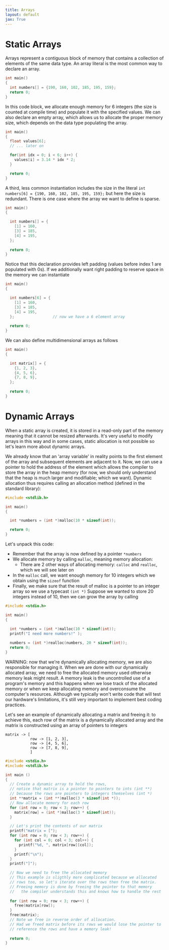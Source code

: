 ```yaml
---
title: Arrays
layout: default
jax: True
---
```

# Static Arrays
Arrays represent a contiguous block of memory that contains a collection of elements of the same data type. An array literal is the most common way to declare an array.
```c
int main()
{
  int numbers[] = {190, 160, 102, 185, 195, 159};
  return 0;
}
```
In this code block, we allocate enough memory for 6 integers (the size is counted at compile time) and populate it with the specified values.
We can also declare an empty array, which allows us to allocate the proper memory size, which depends on the data type populating the array.
```c
int main()
{
  float values[6];
  // ... later on

  for(int idx = 0; i < 6; i++) {
    values[i] = 3.14 * idx * 2;
  }

  return 0;
}
```
A third, less common instantiation includes the size in the literal `int numbers[6] = {190, 160, 102, 185, 195, 159};` but here the size is redundant. There is one case where the array we want to define is sparse.
```c
int main()
{

  int numbers[] = {
    [1] = 160, 
    [3] = 185, 
    [4] = 195,
  };
    
  return 0;
}
```
Notice that this declaration provides left padding (values before index 1 are populated with 0s). If we additionally want right padding to reserve space in the memory we can instantiate
```c
int main()
{

  int numbers[6] = {
    [1] = 160, 
    [3] = 185, 
    [4] = 195,
  };                 // now we have a 6 element array
    
  return 0;
}
```
We can also define multidimensional arrays as follows
```c
int main()
{

  int matrix[] = {
    {1, 2, 3},
    {4, 5, 6}, 
    {7, 8, 9},
  };
    
  return 0;
}
```
# Dynamic Arrays
When a static array is created, it is stored in a read-only part of the memory meaning that it cannot be resized afterwards. It's very useful to modify arrays in this way and in some cases, static allocation is not possible so let's learn more about dynamic arrays.

We already know that an 'array variable' in reality points to the first element of the array and subsequent elements are adjacent to it. Now, we can use a pointer to hold the address of the element which allows the compiler to store the array in the heap memory (for now, we should only understand that the heap is much larger and modifiable; which we want). Dynamic allocation thus requires calling an allocation method (defined in the standard library):

```c
#include <stdlib.h>

int main()
{

  int *numbers = (int *)malloc(10 * sizeof(int));

  return 0;
}
```

Let's unpack this code:
- Remember that the array is now defined by a pointer `*numbers`
- We allocate memory by calling `malloc`, meaning memory allocation:
	- There are 2 other ways of allocating memory: `calloc` and `realloc`, which we will see later on
- In the `malloc` call, we want enough memory for 10 integers which we obtain using the `sizeof` function
- Finally, we make sure that the result of malloc is a pointer to an integer array so we use a typecast `(int *)`
Suppose we wanted to store 20 integers instead of 10, then we can grow the array by calling

```c
#include <stdio.h>

int main()
{

  int *numbers = (int *)malloc(10 * sizeof(int));
  printf("I need more numbers!" );
  
  numbers = (int *)realloc(numbers, 20 * sizeof(int));
  return 0;
}
```

WARNING: now that we're dynamically allocating memory, we are also responsible for managing it. When we are done with our dynamically allocated array, we need to free the allocated memory used otherwise memory leak might result. A memory leak is the uncontrolled use of a program's memory and this happens when we lose track of the allocated memory or when we keep allocating memory and overconsume the computer's resources. Although we typically won't write code that will test our hardware's limitations, it's still very important to implement best coding practices.

Let's see an example of dynamically allocating a matrix and freeing it: to achieve this, each row of the matrix is a dynamically allocated array and the matrix is constructed using an array of pointers to integers

```
matrix -> [
           row -> [1, 2, 3],
           row -> [4, 5, 6],
           row -> [7, 8, 9],
           ]
```

```c
#include <stdio.h>
#include <stdlib.h>

int main ()
{
  // Create a dynamic array to hold the rows,
  // notice that matrix is a pointer to pointers to ints (int **)
  // because the rows are pointers to integers themselves (int *)
  int **matrix = (int **)malloc(3 * sizeof(int *)); 
  // Now allocate memory for each row
  for (int row = 0; row < 3; row++) { 
    matrix[row] = (int *)malloc(3 * sizeof(int)); 
  }

  // Let's print the contents of our matrix
  printf("matrix = [");
  for (int row = 0; row < 3; row++) { 
    for (int col = 0; col < 3; col++) { 
      printf("%d, ", matrix[row][col]); 
    } 
    printf("\n"); 
  }
  printf("]");

  // Now we need to free the allocated memory
  // This example is sligthly more complicated because we allocated
  // rows too, so let's iterate over the rows then free the matrix.
  // Freeing memory is done by freeing the pointer to that memory
  //   the compiler understands this and knows how to handle the rest
   
  for (int row = 0; row < 3; row++) { 
    free(matrix[row]);
  }
  free(matrix);
  // Note we free in reverse order of allocation.
  // Had we freed matrix before its rows we would lose the pointer to 
  // reference the rows and have a memory leak!
  
  return 0;
}
```